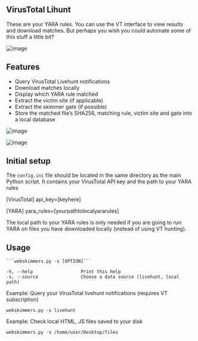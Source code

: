 ## VirusTotal Lihunt

These are your YARA rules. You can use the VT interface to view results and download matches. But perhaps you wish you could automate some of this stuff a little bit?

![image](https://user-images.githubusercontent.com/25351665/130902422-0c13d200-bc82-4764-8e54-7fff9db71556.png)

## Features

* Query VirusTotal Livehunt notifications
* Download matches locally
* Display which YARA rule matched
* Extract the victim site (if applicable)
* Extract the skimmer gate (if possible)
* Store the matched file’s SHA256, matching rule, victim site and gate into a local database

![image](https://user-images.githubusercontent.com/25351665/130902474-a53d28e5-d634-4e87-81b4-bfa2380e9243.png)

![image](https://user-images.githubusercontent.com/25351665/130902508-7c7359b0-8a89-4eac-ae3e-0a73070fc9a2.png)


## Initial setup

The `config.ini` file should be located in the same directory as the main Python script.
It contains your VirusTotal API key and the path to your YARA rules

[VirusTotal]
api_key=[keyhere]

[YARA]
yara_rules=[yourpathtolocalyararules]

The local path to your YARA rules is only needed if you are going to run YARA on files you have downloaded locally (instead of using VT hunting).

## Usage

    ```webskimmers.py -s [OPTION]```

    -h, --help                  Print this help
    -s, --source                Choose a data source (livehunt, local path)

Example: Query your VirusTotal livehunt notifications (requires VT subscription)
 
 ```webskimmers.py -s livehunt```

Example: Check local HTML, JS files saved to your disk

```webskimmers.py -s /home/user/Desktop/files```
